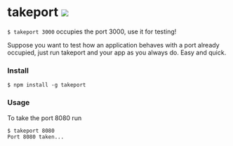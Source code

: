 # takeport [![](https://badge.fury.io/js/takeport.svg)](http://badge.fury.io/js/takeport)

```$ takeport 3000``` occupies the port 3000, use it for testing!

Suppose you want to test how an application behaves with a port already occupied, just run takeport and your app as you always do. Easy and quick.

### Install

```
$ npm install -g takeport
```

### Usage

To take the port 8080 run

```
$ takeport 8080
Port 8080 taken...
```
